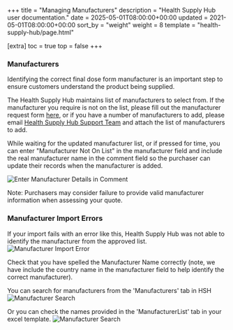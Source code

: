 +++
title = "Managing Manufacturers"
description = "Health Supply Hub user documentation."
date = 2025-05-01T08:00:00+00:00
updated = 2021-05-01T08:00:00+00:00
sort_by = "weight"
weight = 8
template = "health-supply-hub/page.html"

[extra]
toc = true
top = false
+++

### Manufacturers

Identifying the correct final dose form manufacturer is an important step to ensure customers understand the product being supplied.

The Health Supply Hub maintains list of manufacturers to select from. If the manufacturer you require is not on the list, please fill out the manufacturer request form [here](https://docs.google.com/forms/d/e/1FAIpQLScv8Mmin1SXuJwD7MDALEYb648Nrb_XvLpBUer8YIhdwR9NpA/viewform?usp=sf_link), or if you have a number of manufacturers to add, please email [Health Supply Hub Support Team](mailto:health-supply-hub@msupply.foundation) and attach the list of manufacturers to add.

While waiting for the updated manufacturer list, or if pressed for time, you can enter "Manufacturer Not On List" in the manufacturer field and include the real manufacturer name in the comment field so the purchaser can update their records when the manufacturer is added.

![Enter Manufacturer Details in Comment](/health-supply-hub/supplier/images/enter_manufacturer_comment.jpg)

Note: Purchasers may consider failure to provide valid manufacturer information when assessing your quote.

### Manufacturer Import Errors

If your import fails with an error like this, Health Supply Hub was not able to identify the manufacturer from the approved list.
![Manufacturer Import Error](/health-supply-hub/supplier/images/manufacturer_error.png)

Check that you have spelled the Manufacturer Name correctly (note, we have include the country name in the manufacturer field to help identify the correct manufacturer).

You can search for manufacturers from the 'Manufacturers' tab in HSH
![Manufacturer Search](/health-supply-hub/supplier/images/manufacturer_search_online.png)

Or you can check the names provided in the 'ManufacturerList' tab in your excel template.
![Manufacturer Search](/health-supply-hub/supplier/images/manufacturer_search_excel.png)
